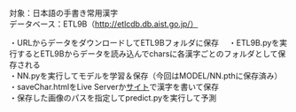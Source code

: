 対象：日本語の手書き常用漢字  
データベース：ETL9B（http://etlcdb.db.aist.go.jp/）  
  
・URLからデータをダウンロードしてETL9Bフォルダに保存　
・ETL9B.pyを実行するとETL9Bからデータを読み込んでcharsに各漢字ごとのフォルダとして保存される  
・NN.pyを実行してモデルを学習＆保存（今回はMODEL/NN.pthに保存済み）  
・saveChar.htmlをLive Serverか[サイト](https://kurorosuke.github.io/kanji-classification/saveChar.html)で漢字を書いて保存  
・保存した画像のパスを指定してpredict.pyを実行して予測  
